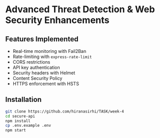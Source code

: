 # Advanced Threat Detection & Web Security Enhancements

## Features Implemented
- Real-time monitoring with Fail2Ban
- Rate-limiting with `express-rate-limit`
- CORS restrictions
- API key authentication
- Security headers with Helmet
- Content Security Policy
- HTTPS enforcement with HSTS

## Installation
```bash
git clone https://github.com/hiranasirhi/TASK/week-4
cd secure-api
npm install
cp .env.example .env
npm start
